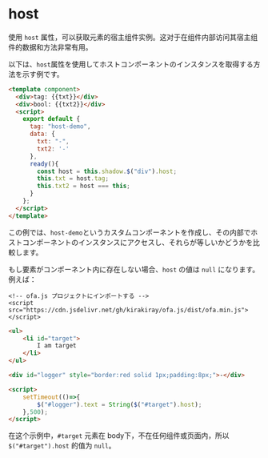 # host

使用 `host` 属性，可以获取元素的宿主组件实例。这对于在组件内部访问其宿主组件的数据和方法非常有用。

以下は、`host`属性を使用してホストコンポーネントのインスタンスを取得する方法を示す例です。

<comp-viewer comp-name="host-demo">

```html
<template component>
  <div>tag: {{txt}}</div>
  <div>bool: {{txt2}}</div>
  <script>
    export default {
      tag: "host-demo",
      data: {
        txt: "-",
        txt2: '-'
      },
      ready(){
        const host = this.shadow.$("div").host;
        this.txt = host.tag;
        this.txt2 = host === this;
      }
    };
  </script>
</template>
```

</comp-viewer>

この例では、`host-demo`というカスタムコンポーネントを作成し、その内部でホストコンポーネントのインスタンスにアクセスし、それらが等しいかどうかを比較します。

もし要素がコンポーネント内に存在しない場合、`host` の値は `null` になります。例えば：

<html-viewer>

```
<!-- ofa.js プロジェクトにインポートする -->
<script src="https://cdn.jsdelivr.net/gh/kirakiray/ofa.js/dist/ofa.min.js"></script>
```

```html
<ul>
    <li id="target">
        I am target
    </li>
</ul>

<div id="logger" style="border:red solid 1px;padding:8px;">-</div>

<script>
    setTimeout(()=>{
        $("#logger").text = String($("#target").host);
    },500);
</script>
```

</html-viewer>

在这个示例中，`#target` 元素在 body下，不在任何组件或页面内，所以 `$("#target").host` 的值为 `null`。